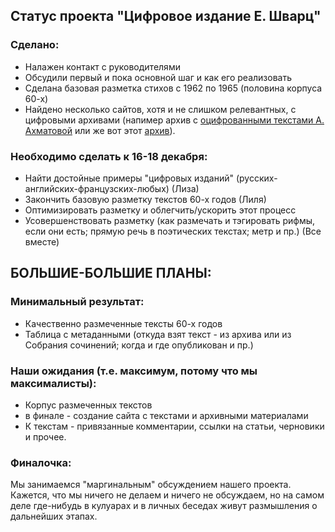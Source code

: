 ## Статус проекта "Цифровое издание Е. Шварц"
### Сделано:
* Налажен контакт с руководителями
* Обсудили первый и пока основной шаг и как его реализовать
* Сделана базовая разметка стихов с 1962 по 1965 (половина корпуса 60-х)
* Найдено несколько сайтов, хотя и не слишком релевантных, с цифровыми архивами (напимер архив с [оцифрованными текстами А. Ахматовой](http://akhmatova-rgali.ru/index.php?view=varchive&l=notebooks&u=13-1-116) или же вот этот [архив](http://sologub.literature-archive.ru/ru)).
    
    

### Необходимо сделать к 16-18 декабря:
* Найти достойные примеры "цифровых изданий" (русских-английских-французских-любых) (Лиза)
* Закончить базовую разметку текстов 60-х годов (Лиля)
* Оптимизировать разметку и облегчить/ускорить этот процесс
* Усовершенствовать разметку (как размечать и тэгировать рифмы, если они есть; прямую речь в поэтических текстах; метр и пр.) (Все вместе)

## БОЛЬШИЕ-БОЛЬШИЕ ПЛАНЫ:
### Минимальный результат:
* Качественно размеченные тексты 60-х годов
* Таблица с метаданными (откуда взят текст - из архива или из Собрания сочинений; когда и где опубликован и пр.)

### Наши ожидания (т.е. максимум, потому что мы максималисты):
* Корпус размеченных текстов
* в финале - создание сайта с текстами и архивными материалами
* К текстам - привязанные комментарии, ссылки на статьи, черновики и прочее. 

### Финалочка:
Мы занимаемся "маргинальным" обсуждением нашего проекта. Кажется, что мы ничего не делаем и ничего не обсуждаем, но на самом деле где-нибудь в кулуарах и в личных беседах живут размышления о дальнейших этапах.
